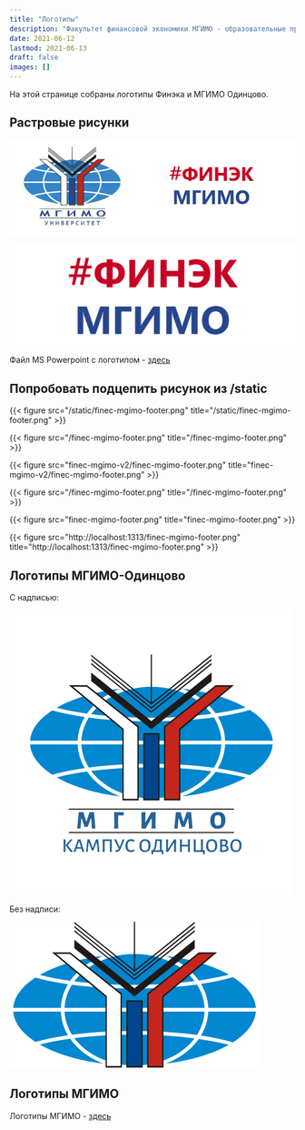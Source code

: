 ```yaml
---
title: "Логотипы"
description: "Факультет финансовой экономики МГИМО - образовательные программы по экономике, менеджменту и бизнес-информатике на собственном кампусе в Одинцово."
date: 2021-06-12
lastmod: 2021-06-13
draft: false
images: []
---
```


На этой странице собраны логотипы Финэка и МГИМО Одинцово.

## Растровые рисунки

![Логотип МГИМО-Одинцово и Финэка МГИМО](front_dash.png)

![Логотип Финэка МГИМО](finec.png)

Файл MS Powerpoint c логотипом - [здесь](finec_logo.pptx)

## Попробовать подцепить рисунок из /static

{{< figure src="/static/finec-mgimo-footer.png" title="/static/finec-mgimo-footer.png" >}}

{{< figure src="/finec-mgimo-footer.png" title="/finec-mgimo-footer.png" >}}

{{< figure src="finec-mgimo-v2/finec-mgimo-footer.png" title="finec-mgimo-v2/finec-mgimo-footer.png" >}}

{{< figure src="/finec-mgimo-footer.png" title="/finec-mgimo-footer.png" >}}

{{< figure src="finec-mgimo-footer.png" title="finec-mgimo-footer.png" >}}

{{< figure src="http://localhost:1313/finec-mgimo-footer.png" title="http://localhost:1313/finec-mgimo-footer.png" >}}

## Логотипы МГИМО-Одинцово

C надписью:

![Логотип МГИМО Одинцово](vector-caption.svg)

Без надписи:

![Логотип МГИМО Одинцово](vector.svg)

## Логотипы МГИМО

Логотипы МГИМО - [здесь](https://mgimo.ru/about/today/logo/)
